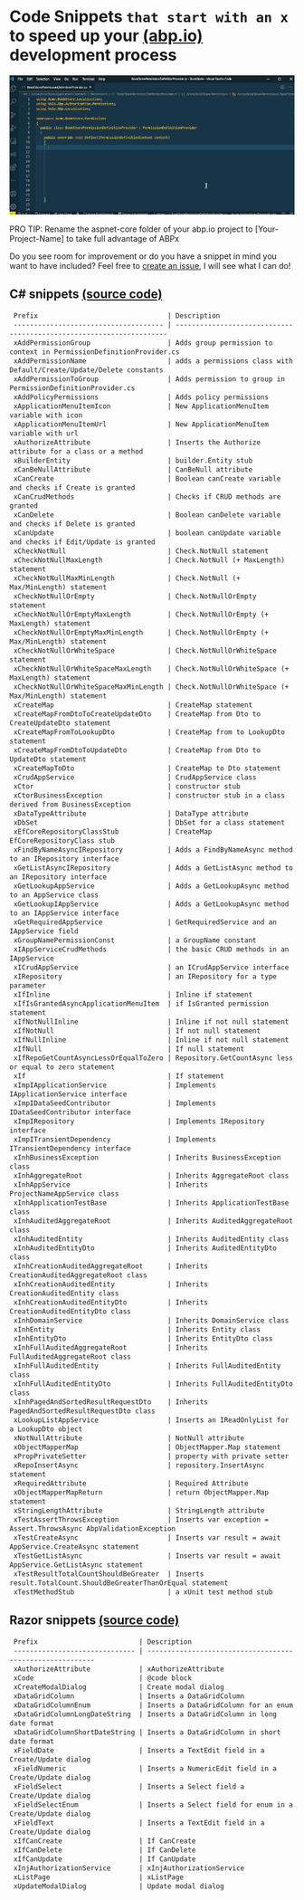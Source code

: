 # Code Snippets `that start with an x` to speed up your [(abp.io)](https://abp.io/) development process

![ABPx in Action!](images/abpx_in_action.gif "ABPx - Code snippets that start with an 'x' - in Action!")


PRO TIP: Rename the aspnet-core folder of your abp.io project to [Your-Project-Name] to take full advantage of ABPx


Do you see room for improvement or do you have a snippet in mind you want to have included? Feel free to [create an issue](https://github.com/bartvanhoey/ABPx/issues/new), I will see what I can do!

## C# snippets [(source code)](https://github.com/bartvanhoey/ABPx/blob/master/snippets/csharp.json)

     Prefix                                | Description                                                         
     ------------------------------------- | -------------------------------------------------------------------- 
     xAddPermissionGroup                   | Adds group permission to context in PermissionDefinitionProvider.cs 
     xAddPermissionName                    | adds a permissions class with Default/Create/Update/Delete constants
     xAddPermissionToGroup                 | Adds permission to group in PermissionDefinitionProvider.cs         
     xAddPolicyPermissions                 | Adds policy permissions                                             
     xApplicationMenuItemIcon              | New ApplicationMenuItem variable with icon                          
     xApplicationMenuItemUrl               | New ApplicationMenuItem variable with url                           
     xAuthorizeAttribute                   | Inserts the Authorize attribute for a class or a method             
     xBuilderEntity                        | builder.Entity stub                                                 
     xCanBeNullAttribute                   | CanBeNull attribute                                                 
     xCanCreate                            | Boolean canCreate variable and checks if Create is granted          
     xCanCrudMethods                       | Checks if CRUD methods are granted                                  
     xCanDelete                            | Boolean canDelete variable and checks if Delete is granted          
     xCanUpdate                            | boolean canUpdate variable and checks if Edit/Update is granted     
     xCheckNotNull                         | Check.NotNull statement                                             
     xCheckNotNullMaxLength                | Check.NotNull (+ MaxLength) statement                               
     xCheckNotNullMaxMinLength             | Check.NotNull (+ Max/MinLength) statement                           
     xCheckNotNullOrEmpty                  | Check.NotNullOrEmpty statement                                      
     xCheckNotNullOrEmptyMaxLength         | Check.NotNullOrEmpty (+ MaxLength) statement                        
     xCheckNotNullOrEmptyMaxMinLength      | Check.NotNullOrEmpty (+ Max/MinLength) statement                    
     xCheckNotNullOrWhiteSpace             | Check.NotNullOrWhiteSpace statement                                 
     xCheckNotNullOrWhiteSpaceMaxLength    | Check.NotNullOrWhiteSpace (+ MaxLength) statement                   
     xCheckNotNullOrWhiteSpaceMaxMinLength | Check.NotNullOrWhiteSpace (+ Max/MinLength) statement               
     xCreateMap                            | CreateMap statement                                                 
     xCreateMapFromDtoToCreateUpdateDto    | CreateMap from Dto to CreateUpdateDto statement                     
     xCreateMapFromToLookupDto             | CreateMap from to LookupDto statement                               
     xCreateMapFromDtoToUpdateDto          | CreateMap from Dto to UpdateDto statement                           
     xCreateMapToDto                       | CreateMap to Dto statement                                          
     xCrudAppService                       | CrudAppService class                                                
     xCtor                                 | constructor stub                                                    
     xCtorBusinessException                | constructor stub in a class derived from BusinessException          
     xDataTypeAttribute                    | DataType attribute                                                  
     xDbSet                                | DbSet for a class statement                                         
     xEfCoreRepositoryClassStub            | CreateMap EfCoreRepositoryClass stub                                
     xFindByNameAsyncIRepository           | Adds a FindByNameAsync method to an IRepository interface           
     xGetListAsyncIRepository              | Adds a GetListAsync method to an IRepository interface              
     xGetLookupAppService                  | Adds a GetLookupAsync method to an AppService class                 
     xGetLookupIAppService                 | Adds a GetLookupAsync method to an IAppService interface            
     xGetRequiredAppService                | GetRequiredService and an IAppService field                         
     xGroupNamePermissionConst             | a GroupName constant                                                
     xIAppServiceCrudMethods               | the basic CRUD methods in an IAppService                            
     xICrudAppService                      | an ICrudAppService interface                                        
     xIRepository                          | an IRepository for a type parameter                                 
     xIfInline                             | Inline if statement                                                 
     xIfIsGrantedAsyncApplicationMenuItem  | if IsGranted permission statement                                   
     xIfNotNullInline                      | Inline if not null statement                                        
     xIfNotNull                            | If not null statement                                               
     xIfNullInline                         | Inline if not null statement                                        
     xIfNull                               | If null statement                                                   
     xIfRepoGetCountAsyncLessOrEqualToZero | Repository.GetCountAsync less or equal to zero statement            
     xIf                                   | If statement                                                        
     xImpIApplicationService               | Implements IApplicationService interface                            
     xImpIDataSeedContributor              | Implements IDataSeedContributor interface                           
     xImpIRepository                       | Implements IRepository interface                                    
     xImpITransientDependency              | Implements ITransientDependency interface                           
     xInhBusinessException                 | Inherits BusinessException class                                    
     xInhAggregateRoot                     | Inherits AggregateRoot class                                        
     xInhAppService                        | Inherits ProjectNameAppService class                                
     xInhApplicationTestBase               | Inherits ApplicationTestBase class                                  
     xInhAuditedAggregateRoot              | Inherits AuditedAggregateRoot class                                 
     xInhAuditedEntity                     | Inherits AuditedEntity class                                        
     xInhAuditedEntityDto                  | Inherits AuditedEntityDto class                                     
     xInhCreationAuditedAggregateRoot      | Inherits CreationAuditedAggregateRoot class                         
     xInhCreationAuditedEntity             | Inherits CreationAuditedEntity class                                
     xInhCreationAuditedEntityDto          | Inherits CreationAuditedEntityDto class                             
     xInhDomainService                     | Inherits DomainService class                                        
     xInhEntity                            | Inherits Entity class                                               
     xInhEntityDto                         | Inherits EntityDto class                                            
     xInhFullAuditedAggregateRoot          | Inherits FullAuditedAggregateRoot class                             
     xInhFullAuditedEntity                 | Inherits FullAuditedEntity class                                    
     xInhFullAuditedEntityDto              | Inherits FullAuditedEntityDto class                                 
     xInhPagedAndSortedResultRequestDto    | Inherits PagedAndSortedResultRequestDto class                       
     xLookupListAppService                 | Inserts an IReadOnlyList for a LookupDto object                     
     xNotNullAttribute                     | NotNull attribute                                                   
     xObjectMapperMap                      | ObjectMapper.Map statement                                          
     xPropPrivateSetter                    | property with private setter                                        
     xRepoInsertAsync                      | repository.InsertAsync statement                                    
     xRequiredAttribute                    | Required Attribute                                                  
     xObjectMapperMapReturn                | return ObjectMapper.Map statement                                   
     xStringLengthAttribute                | StringLength attribute                                              
     xTestAssertThrowsException            | Inserts var exception = Assert.ThrowsAsync AbpValidationException   
     xTestCreateAsync                      | Inserts var result = await AppService.CreateAsync statement         
     xTestGetListAsync                     | Inserts var result = await AppService.GetListAsync statement        
     xTestResultTotalCountShouldBeGreater  | Inserts result.TotalCount.ShouldBeGreaterThanOrEqual statement      
     xTestMethodStub                       | a xUnit test method stub                                            

## Razor snippets [(source code)](https://github.com/bartvanhoey/ABPx/blob/master/snippets/razor.json)

     Prefix                         | Description                                              
     ------------------------------ | --------------------------------------------------------- 
     xAuthorizeAttribute            | xAuthorizeAttribute                                      
     xCode                          | @code block                                              
     xCreateModalDialog             | Create modal dialog                                      
     xDataGridColumn                | Inserts a DataGridColumn                                 
     xDataGridColumnEnum            | Inserts a DataGridColumn for an enum                     
     xDataGridColumnLongDateString  | Inserts a DataGridColumn in long date format             
     xDataGridColumnShortDateString | Inserts a DataGridColumn in short date format            
     xFieldDate                     | Inserts a TextEdit field in a Create/Update dialog       
     xFieldNumeric                  | Inserts a NumericEdit field in a Create/Update dialog    
     xFieldSelect                   | Inserts a Select field a Create/Update dialog            
     xFieldSelectEnum               | Inserts a Select field for enum in a Create/Update dialog
     xFieldText                     | Inserts a TextEdit field in a Create/Update dialog       
     xIfCanCreate                   | If CanCreate                                             
     xIfCanDelete                   | If CanDelete                                             
     xIfCanUpdate                   | If CanUpdate                                             
     xInjAuthorizationService       | xInjAuthorizationService                                 
     xListPage                      | xListPage                                                
     xUpdateModalDialog             | Update modal dialog                                      


